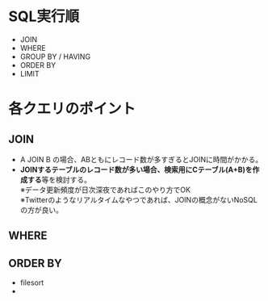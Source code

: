 # SQL実行順
- JOIN
- WHERE
- GROUP BY / HAVING
- ORDER BY
- LIMIT

# 各クエリのポイント
## JOIN
- A JOIN B の場合、ABともにレコード数が多すぎるとJOINに時間がかかる。
- **JOINするテーブルのレコード数が多い場合、検索用にCテーブル(A+B)を作成する**等を検討する。<br>
  ※データ更新頻度が日次深夜であればこのやり方でOK<br>
  ※Twitterのようなリアルタイムなやつであれば、JOINの概念がないNoSQLの方が良い。

## WHERE


## ORDER BY
- filesort
- 

